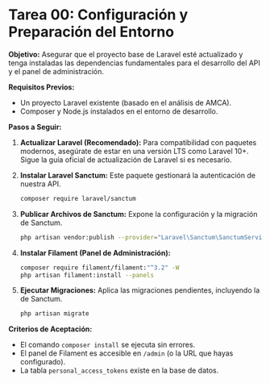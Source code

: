 # Tarea 00: Configuración y Preparación del Entorno

**Objetivo:** Asegurar que el proyecto base de Laravel esté actualizado y tenga instaladas las dependencias fundamentales para el desarrollo del API y el panel de administración.

**Requisitos Previos:**
* Un proyecto Laravel existente (basado en el análisis de AMCA).
* Composer y Node.js instalados en el entorno de desarrollo.

**Pasos a Seguir:**

1.  **Actualizar Laravel (Recomendado):** Para compatibilidad con paquetes modernos, asegúrate de estar en una versión LTS como Laravel 10+. Sigue la guía oficial de actualización de Laravel si es necesario.

2.  **Instalar Laravel Sanctum:** Este paquete gestionará la autenticación de nuestra API.
    ```bash
    composer require laravel/sanctum
    ```

3.  **Publicar Archivos de Sanctum:** Expone la configuración y la migración de Sanctum.
    ```bash
    php artisan vendor:publish --provider="Laravel\Sanctum\SanctumServiceProvider"
    ```

4.  **Instalar Filament (Panel de Administración):**
    ```bash
    composer require filament/filament:"^3.2" -W
    php artisan filament:install --panels
    ```

5.  **Ejecutar Migraciones:** Aplica las migraciones pendientes, incluyendo la de Sanctum.
    ```bash
    php artisan migrate
    ```

**Criterios de Aceptación:**
* El comando `composer install` se ejecuta sin errores.
* El panel de Filament es accesible en `/admin` (o la URL que hayas configurado).
* La tabla `personal_access_tokens` existe en la base de datos.